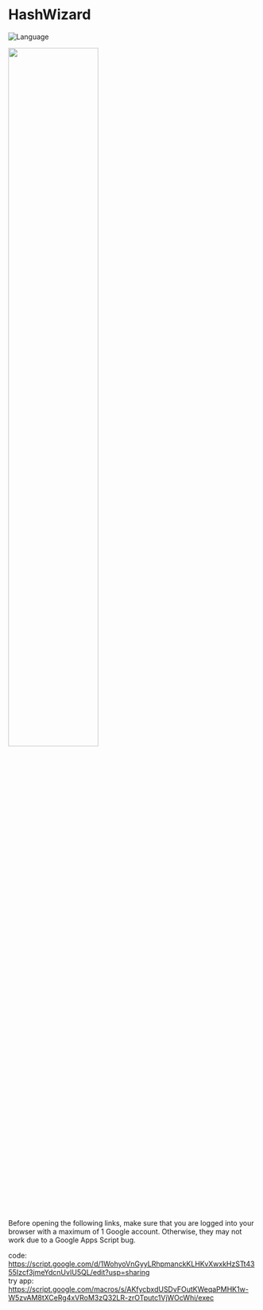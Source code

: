 # HashWizard
![Language](https://img.shields.io/badge/Language-GoogleAppScript-green?style=flat)

<img src="https://github.com/Talhaimran03/HashWizard/assets/101459540/4751b5fd-7040-4e51-bdda-a50ff18912ca" width="60%"><br>

Before opening the following links, make sure that you are logged into your browser with a maximum of 1 Google account. Otherwise, they may not work due to a Google Apps Script bug.

code: https://script.google.com/d/1WohyoVnGyyLRhpmanckKLHKvXwxkHzSTt4355Izcf3jmeYdcnUvIU5QL/edit?usp=sharing <br>
try app: https://script.google.com/macros/s/AKfycbxdUSDvFOutKWeqaPMHK1w-W5zvAM8tXCeRg4xVRoM3zQ32LR-zrOTputc1VjWOcWhi/exec
